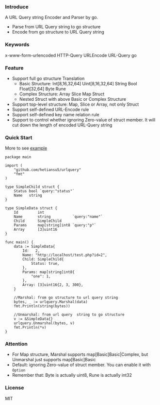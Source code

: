 ### Introduce
A URL Query string Encoder and Parser by go.

- Parse from URL Query string to go structure
- Encode from go structure to URL Query string

### Keywords
x-www-form-urlencoded HTTP-Query URLEncode URL-Query go

### Feature
- Support full go structure Translation
    - Basic Structure: Int[8,16,32,64] Uint[8,16,32,64] String Bool Float[32,64] Byte Rune
    - Complex Structure: Array Slice Map Struct
    - Nested Struct with above Basic or Complex Structure
- Support top-level structure: Map, Slice or Array, not only Struct
- Support self-defined URL-Encode rule
- Support self-defined key name relation rule
- Support to control whether ignoring Zero-value of struct member. It will cut down the length of encoded URL-Query string


### Quick Start
More to see [example](example/withoption.go)

```golang
package main

import (
	"github.com/hetiansu5/urlquery"
	"fmt"
)

type SimpleChild struct {
	Status bool `query:"status"`
	Name   string
}

type SimpleData struct {
	Id         int
	Name       string          `query:"name"`
	Child      SimpleChild
	Params     map[string]int8 `query:"p"`
	Array      [3]uint16
}

func main() {
	data := SimpleData{
		Id:   2,
		Name: "http://localhost/test.php?id=2",
		Child: SimpleChild{
			Status: true,
		},
		Params: map[string]int8{
			"one": 1,
		},
		Array: [3]uint16{2, 3, 300},
	}

	//Marshal: from go structure to url query string
	bytes, _ := urlquery.Marshal(data)
	fmt.Println(string(bytes))

	//Unmarshal: from url query  string to go structure
	v := &SimpleData{}
	urlquery.Unmarshal(bytes, v)
	fmt.Println(*v)
}
```


### Attention
- For Map structure, Marshal supports map[Basic]Basic|Complex, but Unmarshal just supports map[Basic]Basic
- Default: ignoring Zero-value of struct member. You can enable it with `Option`
- Remember that: Byte is actually uint8, Rune is actually int32


### License
MIT